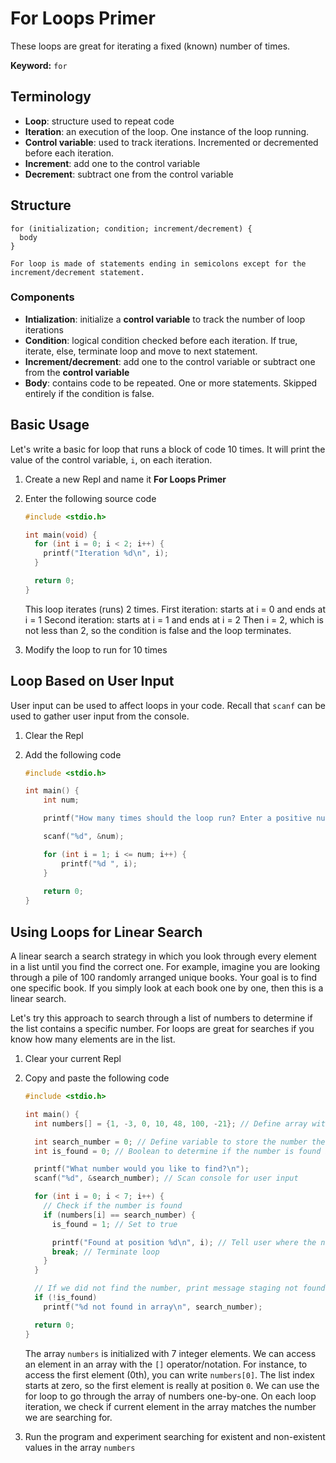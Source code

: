 # For Loops Primer
These loops are great for iterating a fixed (known) number of times.

**Keyword:** `for`

## Terminology
- **Loop**: structure used to repeat code
- **Iteration**: an execution of the loop. One instance of the loop running.
- **Control variable**: used to track iterations. Incremented or decremented before each iteration.
- **Increment**: add one to the control variable
- **Decrement**: subtract one from the control variable

## Structure

    for (initialization; condition; increment/decrement) {
      body
    }

    For loop is made of statements ending in semicolons except for the increment/decrement statement.

### Components
- **Intialization**: initialize a **control variable** to track the number of loop iterations
- **Condition**: logical condition checked before each iteration. If true, iterate, else, terminate loop and move to next statement.
- **Increment/decrement**: add one to the control variable or subtract one from the **control variable**
- **Body**: contains code to be repeated. One or more statements. Skipped entirely if the condition is false.

## Basic Usage
Let's write a basic for loop that runs a block of code 10 times. It will print the value of the control variable, `i`, on each iteration.

1. Create a new Repl and name it **For Loops Primer**

1. Enter the following source code

    ```C
    #include <stdio.h>
    
    int main(void) {
      for (int i = 0; i < 2; i++) {
        printf("Iteration %d\n", i);
      }
    
      return 0;
    }
    ```
    This loop iterates (runs) 2 times.
    First iteration: starts at i = 0 and ends at i = 1
    Second iteration: starts at i = 1 and ends at i = 2
    Then i = 2, which is not less than 2, so the condition is false and the loop terminates.

1. Modify the loop to run for 10 times

## Loop Based on User Input
User input can be used to affect loops in your code. Recall that `scanf` can be used to gather user input from the console.

1. Clear the Repl

1. Add the following code

    ```C
    #include <stdio.h>
    
    int main() {
        int num;
    
        printf("How many times should the loop run? Enter a positive number below:\n");
    
        scanf("%d", &num);
    
        for (int i = 1; i <= num; i++) {
            printf("%d ", i);
        }
        
        return 0;
    }
    ```

## Using Loops for Linear Search
A linear search a search strategy in which you look through every element in a list until you find the correct one. For example, imagine you are looking through a pile of 100 randomly arranged unique books. Your goal is to find one specific book. If you simply look at each book one by one, then this is a linear search.

Let's try this approach to search through a list of numbers to determine if the list contains a specific number. For loops are great for searches if you know how many elements are in the list.

1. Clear your current Repl

1. Copy and paste the following code

    ```C
    #include <stdio.h>
    
    int main() {
      int numbers[] = {1, -3, 0, 10, 48, 100, -21}; // Define array with 7 integer elements
    
      int search_number = 0; // Define variable to store the number the user is looking for
      int is_found = 0; // Boolean to determine if the number is found in the array
    
      printf("What number would you like to find?\n");
      scanf("%d", &search_number); // Scan console for user input
    
      for (int i = 0; i < 7; i++) {
        // Check if the number is found
        if (numbers[i] == search_number) {
          is_found = 1; // Set to true
    
          printf("Found at position %d\n", i); // Tell user where the number is
          break; // Terminate loop
        }
      }
    
      // If we did not find the number, print message staging not found
      if (!is_found)
        printf("%d not found in array\n", search_number);
    
      return 0;
    }
    ```
    The array `numbers` is initialized with 7 integer elements. We can access an element in an array with the `[]` operator/notation. For instance, to access the first element (0th), you can write `numbers[0]`. The list index starts at zero, so the first element is really at position `0`. We can use the for loop to go through the array of numbers one-by-one. On each loop iteration, we check if current element in the array matches the number we are searching for.

1. Run the program and experiment searching for existent and non-existent values in the array `numbers`
